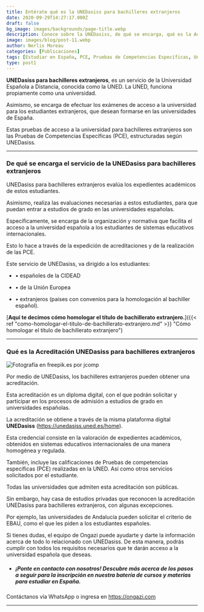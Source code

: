 ```yaml
---
title: Entérate qué es la UNEDasiss para bachilleres extranjeros
date: 2020-09-29T14:27:17.000Z
draft: false
bg_image: images/backgrounds/page-title.webp
description: Conoce sobre la UNEDasiss, de qué se encarga, qué es la Acreditación UNEDasiss para bachilleres extranjeros y en que los beneficia.
image: images/blog/post-11.webp
author: Nerlis Moreau
categories: [Publicaciones]
tags: [Estudiar en España, PCE, Pruebas de Competencias Específicas, Universidad en España, Universidad Española]
type: post1
---
```


**UNEDasiss para bachilleres extranjeros**, es un servicio de la Universidad Española a Distancia, conocida como la UNED. La UNED, funciona propiamente como una universidad.

Asimismo, se encarga de efectuar los exámenes de acceso a la universidad para los estudiantes extranjeros, que desean formarse en las universidades de España.

Estas pruebas de acceso a la universidad para bachilleres extranjeros son las Pruebas de Competencias Específicas (PCE), estructuradas según UNEDasiss.

---

### De qué se encarga el servicio de la UNEDasiss para bachilleres extranjeros

UNEDasiss para bachilleres extranjeros evalúa los expedientes académicos de estos estudiantes.

Asimismo, realiza las evaluaciones necesarias a estos estudiantes, para que puedan entrar a estudios de grado en las universidades españolas.

Específicamente, se encarga de la organización y normativa que facilita el acceso a la universidad española a los estudiantes de sistemas educativos internacionales.

Esto lo hace a través de la expedición de acreditaciones y de la realización de las PCE.

Este servicio de UNEDasiss, va dirigido a los estudiantes:

* • españoles de la CIDEAD

* • de la Unión Europea

* • extranjeros (países con convenios para la homologación al bachiller español).


[**Aquí te decimos cómo homologar el título de bachillerato extranjero.**]({{< ref "como-homologar-el-titulo-de-bachillerato-extranjero.md" >}} "Cómo homologar el título de bachillerato extranjero")

---

### Qué es la Acreditación UNEDasiss para bachilleres extranjeros

![](/images/blog/post-11_1.webp "Fotografía en freepik.es por jcomp")


Por medio de UNEDasiss, los bachilleres extranjeros pueden obtener una acreditación.

Esta acreditación es un diploma digital, con el que podrán solicitar y participar en los procesos de admisión a estudios de grado en universidades españolas.

La acreditación se obtiene a través de la misma plataforma digital **UNEDasiss** (https://unedasiss.uned.es/home).

Esta credencial consiste en la valoración de expedientes académicos, obtenidos en sistemas educativos internacionales de una manera homogénea y regulada.

También, incluye las calificaciones de Pruebas de competencias específicas (PCE) realizadas en la UNED. Así como otros servicios solicitados por el estudiante.

Todas las universidades que admiten esta acreditación son públicas.

Sin embargo, hay casa de estudios privadas que reconocen la acreditación UNEDasiss para bachilleres extranjeros, con algunas excepciones.

Por ejemplo, las universidades de Andalucía pueden solicitar el criterio de EBAU, como el que les piden a los estudiantes españoles.

Si tienes dudas, el equipo de Ongazi puede ayudarte y darte la información acerca de todo lo relacionado con UNEDasiss. De esta manera, podrás cumplir con todos los requisitos necesarios que te darán acceso a la universidad española que deseas.

* ##### ¡Ponte en contacto con nosotros! Descubre más acerca de los pasos a seguir para la inscripción en nuestra batería de cursos y materias para estudiar en España. 

Contáctanos vía WhatsApp o ingresa en https://ongazi.com

---